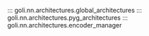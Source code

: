 ::: goli.nn.architectures.global_architectures
::: goli.nn.architectures.pyg_architectures
::: goli.nn.architectures.encoder_manager
